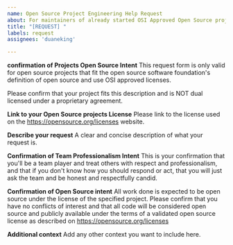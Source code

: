 ```yaml
---
name: Open Source Project Engineering Help Request
about: For maintainers of already started OSI Approved Open Source projects to request help. 
title: "[REQUEST] "
labels: request
assignees: 'duaneking'

---
```


**confirmation of Projects Open Source Intent**
This request form is only valid for open source projects that fit the open source software foundation's definition of open source and use OSI approved licenses.

Please confirm that your project fits this description and is NOT dual licensed under a proprietary agreement.

**Link to your Open Source projects License**
Please link to the license used on the https://opensource.org/licenses website.

**Describe your request**
A clear and concise description of what your request is.

**Confirmation of Team Professionalism Intent**
This is your confirmation that you'll be a team player and treat others with respect and professionalism, and that if you don't know how you should respond or act, that you will just ask the team and be honest and respectfully candid.

**Confirmation of Open Source intent**
All work done is expected to be open source under the license of the specified project. Please confirm that you have no conflicts of interest and that all code will be considered open source and publicly available under the terms of a validated open source license as described on https://opensource.org/licenses

**Additional context**
Add any other context you want to include here.
